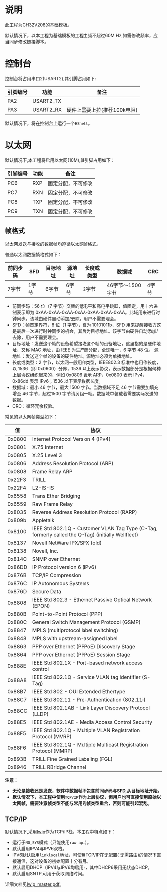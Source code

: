 # 说明

此工程为CH32V208的基础模板。

默认情况下，以本工程为基础模板的工程主频不超过60M Hz,如需修改频率，应当同步修改链接脚本。

# 控制台

控制台将占用串口2(USART2),其引脚占用如下:

| 引脚编号 | 功能      | 备注                         |
| -------- | --------- | ---------------------------- |
| PA2      | USART2_TX |                              |
| PA3      | USART2_RX | 硬件上需要上拉(推荐100k电阻) |

默认情况下，将在控制台上运行一个`HShell`。

# 以太网

默认情况下,本工程将启用以太网(10M),其引脚占用如下：

| 引脚编号 | 功能 | 备注               |
| -------- | ---- | ------------------ |
| PC6      | RXP  | 固定分配，不可修改 |
| PC7      | RXN  | 固定分配，不可修改 |
| PC8      | TXP  | 固定分配，不可修改 |
| PC9      | TXN  | 固定分配，不可修改 |

## 帧格式

以太网发送与接收的数据帧均遵循以太网帧格式。

普通以太网数据帧格式如下：

| 前同步码 | SFD   | 目标地址 | 源地址 | 长度或类型 | 数据域           | CRC   |
| -------- | ----- | -------- | ------ | ---------- | ---------------- | ----- |
| 7字节    | 1字节 | 6字节    | 6字节  | 2字节      | 46字节～1500字节 | 4字节 |

- 
  前同步码：56 位（7 字节）交替的低电平和高电平跳跃，值固定，用十六进制表示即为 0xAA-0xAA-0xAA-0xAA-0xAA-0xAA-0xAA。此域用来进行时钟同步。该域由硬件自动添加/去除，用户不需要理会。
- SFD：帧首定界符，8 位（1 字节），值为 10101011b，SFD 用来提醒接收方这是最后一次进行时钟同步的机会，其后为目标地址。该字节由硬件自动添加/去除，用户不需要理会。
- 目标地址：发送这个帧的设备希望接收这个帧的设备地址，这里指的是硬件地址，又称 MAC 地址，由 IEEE 为生产商分配，全球唯一，6 字节 48 位。
  源地址：发送这个帧的设备的硬件地址。源地址必须为单播地址。
- 长度或类型：2 字节，以太网一般用作类型，IEEE802.3 标准中也用作长度，以 1536（即 0x0600）分界，1536 以上表示协议，表示数据部分是根据何种上层协议组织起来的，例如 0x0806 表示 ARP，0x0800 表示 IPv4，0x86dd 表示 IPv6；1536 以下表示数据长度。
- 数据域：最小 46 字节，最大 1500 字节。当数据域不足 46 字节需要加填充增至 46 字节，超过1500 字节请另组一帧。数据域中装载着需要实际发送的数据。
- CRC：循环冗余校验。

常见的以太网帧类型如下：

| 值 | 协议 |
| ------------ | ----------------------------------------------------------------------------------------------------------------------------- |
| 0x0800 | Internet Protocol Version 4 (IPv4) |
| 0x0801 | X.75 Internet |
| 0x0805 | X.25 Level 3 |
| 0x0806 | Address Resolution Protocol (ARP) |
| 0x0808 | Frame Relay ARP |
| 0x22F3 | TRILL |
| 0x22F4 | L2-IS-IS |
| 0x6558 |Trans Ether Bridging|
| 0x6559 |Raw Frame Relay|
| 0x8035 | Reverse Address Resolution Protocol (RARP) |
| 0x809b |Appletalk|
| 0x8100 |IEEE Std 802.1Q - Customer VLAN Tag Type (C-Tag, formerly called the Q-Tag) (initially Wellfleet)|
| 0x8137 |Novell NetWare IPX/SPX (old)|
| 0x8138 |Novell, Inc.|
| 0x814C |SNMP over Ethernet|
| 0x86DD |IP Protocol version 6 (IPv6)|
| 0x876B |TCP/IP Compression|
| 0x876C |IP Autonomous Systems|
| 0x876D |Secure Data|
| 0x8808 |IEEE Std 802.3 - Ethernet Passive Optical Network (EPON)|
| 0x880B |Point-to-Point Protocol (PPP)|
| 0x880C |General Switch Management Protocol (GSMP)|
| 0x8847 |MPLS (multiprotocol label switching)|
| 0x8848 |MPLS with upstream-assigned label|
| 0x8863 |PPP over Ethernet (PPPoE) Discovery Stage|
| 0x8864 |PPP over Ethernet (PPPoE) Session Stage|
| 0x888E |IEEE Std 802.1X - Port-based network access control|
| 0x88A8 |IEEE Std 802.1Q - Service VLAN tag identifier (S-Tag)|
| 0x88B7 |IEEE Std 802 - OUI Extended Ethertype|
| 0x88C7 |IEEE Std 802.11 - Pre-Authentication (802.11i)|
| 0x88CC |IEEE Std 802.1AB - Link Layer Discovery Protocol (LLDP)|
| 0x88E5 |IEEE Std 802.1AE - Media Access Control Security|
| 0x88F5 |IEEE Std 802.1Q - Multiple VLAN Registration Protocol (MVRP)|
| 0x88F6 |IEEE Std 802.1Q - Multiple Multicast Registration Protocol (MMRP)|
| 0x893B |TRILL Fine Grained Labeling (FGL)|
| 0x8946 |TRILL RBridge Channel|

**注意：**

- **无论是接收还是发送，软件中数据帧不包含前同步码与SFD,从目标地址开始。**
- **默认情况下，本工程中使用`TCP/IP`作为上层协议，但用户也可直接使用原始以太网帧，需要注意帧类型不能与常用的帧类型重合，否则可能引起混乱。**

## TCP/IP

默认情况下,采用[lwip](https://savannah.nongnu.org/projects/lwip/)作为TCP/IP栈，本工程中特点如下：

- 运行于`NO_SYS`模式（只能使用`raw api`）。
- 默认启用IPV4与IPV6双栈。
- IPV6默认启用`linklocal`地址，可使用TCP/IP在无配置( 无需路由)的情况下直接通信，这对设备的初始配置十分有用。
- 默认启用DHCP（IPV4与IPV6均启用），其中DHCP6采用无状态DHCP。
- 默认启用SNTP,可用于获取网络时间。

详细文档见[lwip_master.pdf](../../Doc/lwip_master.pdf)。

